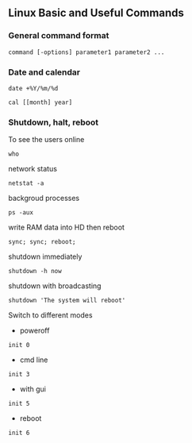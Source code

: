 ## Linux Basic and Useful Commands

### General command format
```
command [-options] parameter1 parameter2 ...
```

### Date and calendar 
```
date +%Y/%m/%d

cal [[month] year]
```

### Shutdown, halt, reboot
To see the users online
```
who
```
network status
```
netstat -a
```
backgroud processes
```
ps -aux
```
write RAM data into HD then reboot
```
sync; sync; reboot;
```
shutdown immediately
```
shutdown -h now
```
shutdown with broadcasting
```
shutdown 'The system will reboot'
```
Switch to different modes
- poweroff
```
init 0
```
- cmd line
```
init 3
```
- with gui
```
init 5
```
- reboot
```
init 6
```